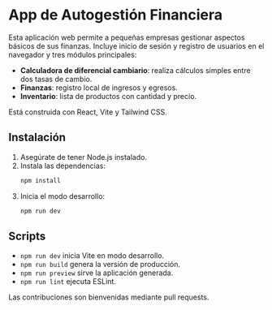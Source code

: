 # App de Autogestión Financiera

Esta aplicación web permite a pequeñas empresas gestionar aspectos básicos de sus finanzas.
Incluye inicio de sesión y registro de usuarios en el navegador y tres módulos principales:

- **Calculadora de diferencial cambiario**: realiza cálculos simples entre dos tasas de cambio.
- **Finanzas**: registro local de ingresos y egresos.
- **Inventario**: lista de productos con cantidad y precio.

Está construida con React, Vite y Tailwind CSS.

## Instalación

1. Asegúrate de tener Node.js instalado.
2. Instala las dependencias:
   ```bash
   npm install
   ```
3. Inicia el modo desarrollo:
   ```bash
   npm run dev
   ```

## Scripts

- `npm run dev` inicia Vite en modo desarrollo.
- `npm run build` genera la versión de producción.
- `npm run preview` sirve la aplicación generada.
- `npm run lint` ejecuta ESLint.

Las contribuciones son bienvenidas mediante pull requests.
